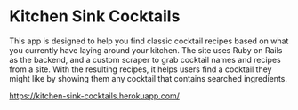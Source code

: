 # Kitchen Sink Cocktails


This app is designed to help you find classic cocktail recipes based on what you currently have laying around your kitchen. The site uses Ruby on Rails as the backend, and a custom scraper to grab cocktail names and recipes from a site. With the resulting recipes, it helps users find a cocktail they might like by showing them any cocktail that contains searched ingredients.

https://kitchen-sink-cocktails.herokuapp.com/
